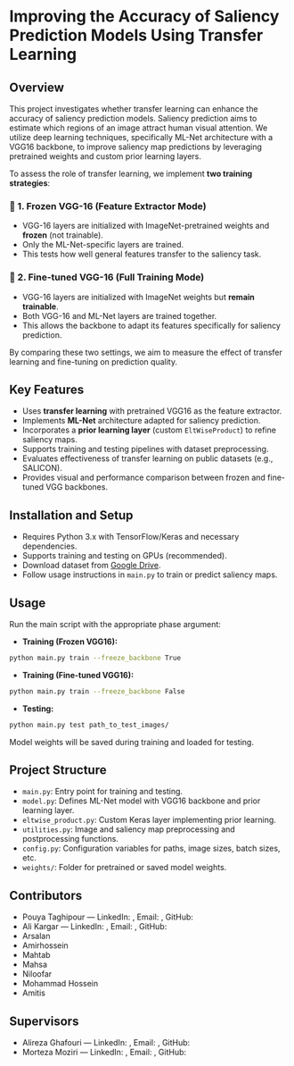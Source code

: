 # Improving the Accuracy of Saliency Prediction Models Using Transfer Learning

## Overview
This project investigates whether transfer learning can enhance the accuracy of saliency prediction models. Saliency prediction aims to estimate which regions of an image attract human visual attention. We utilize deep learning techniques, specifically ML-Net architecture with a VGG16 backbone, to improve saliency map predictions by leveraging pretrained weights and custom prior learning layers.

To assess the role of transfer learning, we implement **two training strategies**:

### 🔹 1. Frozen VGG-16 (Feature Extractor Mode)
- VGG-16 layers are initialized with ImageNet-pretrained weights and **frozen** (not trainable).
- Only the ML-Net-specific layers are trained.
- This tests how well general features transfer to the saliency task.

### 🔹 2. Fine-tuned VGG-16 (Full Training Mode)
- VGG-16 layers are initialized with ImageNet weights but **remain trainable**.
- Both VGG-16 and ML-Net layers are trained together.
- This allows the backbone to adapt its features specifically for saliency prediction.

By comparing these two settings, we aim to measure the effect of transfer learning and fine-tuning on prediction quality.

## Key Features
- Uses **transfer learning** with pretrained VGG16 as the feature extractor.
- Implements **ML-Net** architecture adapted for saliency prediction.
- Incorporates a **prior learning layer** (custom `EltWiseProduct`) to refine saliency maps.
- Supports training and testing pipelines with dataset preprocessing.
- Evaluates effectiveness of transfer learning on public datasets (e.g., SALICON).
- Provides visual and performance comparison between frozen and fine-tuned VGG backbones.

## Installation and Setup
- Requires Python 3.x with TensorFlow/Keras and necessary dependencies.
- Supports training and testing on GPUs (recommended).
- Download dataset from [Google Drive](https://drive.google.com/drive/folders/1FUFiysRjSVP4344WVPmzvDDYtAKCCqNt?usp=drive_link).
- Follow usage instructions in `main.py` to train or predict saliency maps.

## Usage
Run the main script with the appropriate phase argument:

- **Training (Frozen VGG16):**
```bash
python main.py train --freeze_backbone True
````


- **Training (Fine-tuned VGG16):**
```bash
python main.py train --freeze_backbone False
````

* **Testing:**

```bash
python main.py test path_to_test_images/
```

Model weights will be saved during training and loaded for testing.


## Project Structure

* `main.py`: Entry point for training and testing.
* `model.py`: Defines ML-Net model with VGG16 backbone and prior learning layer.
* `eltwise_product.py`: Custom Keras layer implementing prior learning.
* `utilities.py`: Image and saliency map preprocessing and postprocessing functions.
* `config.py`: Configuration variables for paths, image sizes, batch sizes, etc.
* `weights/`: Folder for pretrained or saved model weights.



## Contributors

* Pouya Taghipour — LinkedIn: , Email: , GitHub:
* Ali Kargar — LinkedIn: , Email: , GitHub:
* Arsalan
* Amirhossein
* Mahtab
* Mahsa
* Niloofar
* Mohammad Hossein
* Amitis

## Supervisors

* Alireza Ghafouri — LinkedIn: , Email: , GitHub:
* Morteza Moziri — LinkedIn: , Email: , GitHub:


